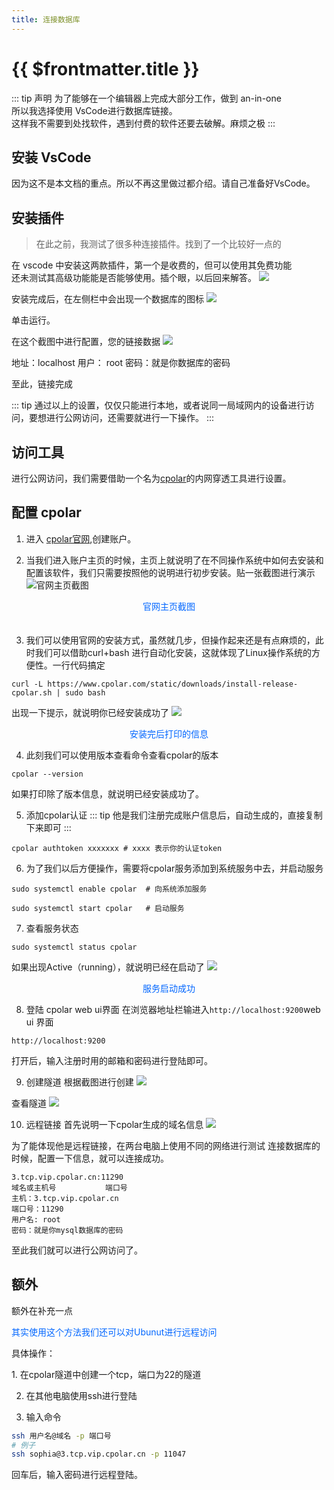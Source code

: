 ```yaml
---
title: 连接数据库
---
```


# {{ $frontmatter.title }}

::: tip 声明
为了能够在一个编辑器上完成大部分工作，做到 an-in-one<br>
所以我选择使用 VsCode进行数据库链接。<br>
这样我不需要到处找软件，遇到付费的软件还要去破解。麻烦之极
:::

## 安装 VsCode
因为这不是本文档的重点。所以不再这里做过都介绍。请自己准备好VsCode。

## 安装插件
> 在此之前，我测试了很多种连接插件。找到了一个比较好一点的

在 vscode 中安装这两款插件，第一个是收费的，但可以使用其免费功能<br>
还未测试其高级功能能是否能够使用。插个眼，以后回来解答。
![](https://photohosting.oss-cn-hangzhou.aliyuncs.com/captures/mysql/QQ20230317-223921.png)

安装完成后，在左侧栏中会出现一个数据库的图标
![](https://photohosting.oss-cn-hangzhou.aliyuncs.com/captures/mysql/QQ20230317-224152.png)

单击运行。

在这个截图中进行配置，您的链接数据
![](https://photohosting.oss-cn-hangzhou.aliyuncs.com/captures/mysql/QQ20230317-224343.png)

地址：localhost
用户： root
密码：就是你数据库的密码

至此，链接完成

::: tip
通过以上的设置，仅仅只能进行本地，或者说同一局域网内的设备进行访问，要想进行公网访问，还需要就进行一下操作。
:::

## 访问工具
进行公网访问，我们需要借助一个名为[cpolar](https://www.cpolar.com)的内网穿透工具进行设置。<br>

## 配置 cpolar
1. 进入 [cpolar官网](https://www.cpolar.com),创建账户。

2. 当我们进入账户主页的时候，主页上就说明了在不同操作系统中如何去安装和配置该软件，我们只需要按照他的说明进行初步安装。贴一张截图进行演示
![官网主页截图](https://photohosting.oss-cn-hangzhou.aliyuncs.com/captures/mysql/QQ20230318-103819.png)
<center style="color: #06f;padding: 0 0 20 0">官网主页截图</center>

3. 我们可以使用官网的安装方式，虽然就几步，但操作起来还是有点麻烦的，此时我们可以借助curl+bash 进行自动化安装，这就体现了Linux操作系统的方便性。一行代码搞定
```shell
curl -L https://www.cpolar.com/static/downloads/install-release-cpolar.sh | sudo bash
```
出现一下提示，就说明你已经安装成功了
![](https://photohosting.oss-cn-hangzhou.aliyuncs.com/captures/mysql/QQ20230318-105105.png)
<center style="color: #06f;"> 安装完后打印的信息</center>

4. 此刻我们可以使用版本查看命令查看cpolar的版本
```shell
cpolar --version
```
如果打印除了版本信息，就说明已经安装成功了。

5. 添加cpolar认证
::: tip
他是我们注册完成账户信息后，自动生成的，直接复制下来即可
:::
```shell
cpolar authtoken xxxxxxx # xxxx 表示你的认证token
```

6. 为了我们以后方便操作，需要将cpolar服务添加到系统服务中去，并启动服务
```shell
sudo systemctl enable cpolar  # 向系统添加服务

sudo systemctl start cpolar   # 启动服务
```

7. 查看服务状态
```shell
sudo systemctl status cpolar
```
如果出现Active（running），就说明已经在启动了
![](https://photohosting.oss-cn-hangzhou.aliyuncs.com/captures/mysql/QQ20230318-110724.png)
<center style="color: #06f">服务启动成功</center>

8. 登陆 cpolar web ui界面
在浏览器地址栏输进入`http://localhost:9200`web ui 界面
```shell
http://localhost:9200
```
打开后，输入注册时用的邮箱和密码进行登陆即可。

9. 创建隧道
根据截图进行创建
![](https://photohosting.oss-cn-hangzhou.aliyuncs.com/captures/mysql/QQ20230318-111457.png)

查看隧道
![](https://photohosting.oss-cn-hangzhou.aliyuncs.com/captures/mysql/QQ20230318-111548.png)

10. 远程链接
首先说明一下cpolar生成的域名信息
![](https://photohosting.oss-cn-hangzhou.aliyuncs.com/captures/mysql/QQ20230318-112750.png)

为了能体现他是远程链接，在两台电脑上使用不同的网络进行测试
连接数据库的时候，配置一下信息，就可以连接成功。
```shell
3.tcp.vip.cpolar.cn:11290
域名或主机号           端口号 
主机：3.tcp.vip.cpolar.cn
端口号：11290
用户名: root
密码：就是你mysql数据库的密码  
```

至此我们就可以进行公网访问了。

## 额外
额外在补充一点<br>

<p style="color: #06f;">其实使用这个方法我们还可以对Ubunut进行远程访问</p>
<p>具体操作：</p>
1. 在cpolar隧道中创建一个tcp，端口为22的隧道

2. 在其他电脑使用ssh进行登陆

3. 输入命令
```bash
ssh 用户名@域名 -p 端口号
# 例子
ssh sophia@3.tcp.vip.cpolar.cn -p 11047 
```
回车后，输入密码进行远程登陆。






<CopyRight/>

